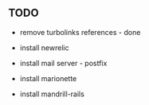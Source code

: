 ## TODO

* remove turbolinks references - done
* install newrelic
* install mail server - postfix


* install marionette
* install mandrill-rails